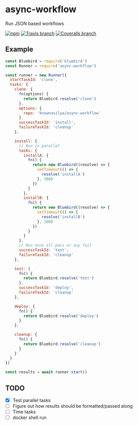 # async-workflow

Run JSON based workflows

[![npm](https://img.shields.io/npm/v/async-workflow.svg?maxAge=2592000?style=flat-square)](http://npmjs.com/package/async-workflow)
[![Travis branch](https://img.shields.io/travis/knownasilya/async-workflow/master.svg?maxAge=2592000?style=flat-square)](https://travis-ci.org/knownasilya/async-workflow)
[![Coveralls branch](https://img.shields.io/coveralls/knownasilya/async-workflow/master.svg?maxAge=2592000?style=flat-square)](https://coveralls.io/github/knownasilya/async-workflow)

## Example

```js
const Bluebird = require('bluebird')
const Runner = require('async-workflow')

const runner = new Runner({
  startTaskId: 'clone',
  tasks: {
    clone: {
      fn(options) {
        return Bluebird.resolve('clone')
      },
      options: {
        repo: 'knownasilya/async-workflow'
      },
      successTaskId: 'install',
      failureTaskId: 'cleanup'
    },

    install: {
      // Run in parallel
      tasks: {
        installA: {
          fn() {
            return new Bluebird((resolve) => {
              setTimeout(() => {
                resolve('installA')
              }, 300)
            })
          }
        },
        installB: {
          fn() {
            return new Bluebird((resolve) => {
              setTimeout(() => {
                resolve('installB')
              }, 100)
            })
          }
        }
      },
      // Run once all pass or any fail
      successTaskId: 'test',
      failureTaskId: 'cleanup'
    },

    test: {
      fn() {
        return Bluebird.resolve('test')
      },
      successTaskId: 'deploy',
      failureTaskId: 'cleanup'
    },

    deploy: {
      fn() {
        return Bluebird.resolve('deploy')
      }
    },

    cleanup: {
      fn() {
        return Bluebird.resolve('cleanup')
      }
    }
  }
})

const results = await runner.start()
```

## TODO

- [x] Test parallel tasks
- [ ] Figure out how results should be formatted/passed along
- [ ] Time tasks
- [ ] docker shell run
